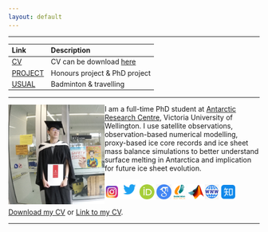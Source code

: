 ```yaml
---
layout: default
---
```


* * *

|   Link                 |                       Description                                | 
|:-----------------------|:-----------------------------------------------------------------|
|[CV](./cv.html)         | CV can be download <a href="assets/Yaowen_Zheng_CV.pdf">here</a> | 
[PROJECT](./project.html)| Honours project & PhD project                                    |
|[USUAL](./usual.html)   | Badminton & travelling                                           |


* * *
<img align="left" src="/assets/RV001.jpg" style="max-height: 200px">  

I am a full-time PhD student at [Antarctic Research Centre](https://www.wgtn.ac.nz/antarctic), Victoria University of Wellington. I use satellite observations, observation-based numerical modelling, proxy-based ice core records and ice sheet mass balance simulations to better understand surface melting in Antarctica and implication for future ice sheet evolution.

[<img src="/assets/ins.png" style="max-height: 30px">](https://www.instagram.com/yaowenzzzzzzz)[<img src="/assets/twitter.png" style="max-height: 40px">](https://twitter.com/yaowen_zheng)[<img src="/assets/orcid.png" style="max-height: 30px">](https://orcid.org/0000-0003-3818-3474) [<img src="/assets/google.png" style="max-height: 30px">](https://scholar.google.com/citations?user=w7QSzrsAAAAJ&hl=en) [<img src="/assets/badmintonaus.png" style="max-height: 30px">](https://www.tournamentsoftware.com/ranking/player.aspx?id=25328&player=4569748) [<img src="/assets/matlab.png" style="max-height: 30px">](https://www.mathworks.com/matlabcentral/profile/authors/20240224?s_tid=gn_comm)[<img src="/assets/website.png" style="max-height: 30px">](https://yaowen-zheng.com) [<img src="/assets/zhihu.png" style="max-height: 30px">](https://www.zhihu.com/people/zyw-28-52)

<a href="assets/Yaowen_Zheng_CV.pdf">Download my CV</a> or [Link to my CV](./cv.html). 

* * *




